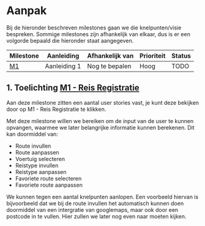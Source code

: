 # Aanpak
Bij de hieronder beschreven milestones gaan we die knelpunten/visie bespreken. Sommige milestones zijn afhankelijk van elkaar, dus is er een volgorde bepaald die hieronder staat aangegeven.

| Milestone | Aanleiding | Afhankelijk van | Prioriteit | Status |
|-----------| ---------- | --------------- | ---------- | ------ |
| [M1](https://github.com/HU-SD-SV2FE-studenten-2324/v2fe-eindopdracht-v2c_team_stan/milestone/1)| Aanleiding 1 | Nog te bepalen | Hoog | TODO |

## 1. Toelichting [M1 - Reis Registratie](https://github.com/HU-SD-SV2FE-studenten-2324/v2fe-eindopdracht-v2c_team_stan/milestone/1)
Aan deze milestone zitten een aantal user stories vast, je kunt deze bekijken door op M1 - Reis Registratie te klikken.

Met deze milestone willen we bereiken om de input van de user te kunnen opvangen, waarmee we later belangrijke informatie kunnen berekenen.
Dit kan doormiddel van:

- Route invullen
- Route aanpassen
- Voertuig selecteren
- Reistype invullen
- Reistype aanpassen
- Favoriete route selecteren
- Favoriete route aanpassen

We kunnen tegen een aantal knelpunten aanlopen. Een voorbeeld hiervan is bijvoorbeeld dat we bij de route invullen het automatisch kunnen doen doormiddel van een intergratie van googlemaps, maar ook door een postcode in te vullen. Hier zullen we later nog even naar moeten kijken.
